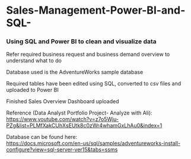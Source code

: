 # Sales-Management-Power-BI-and-SQL-
### Using SQL and Power BI to clean and visualize data  

Refer required business request and business demand overview to understand what to do  

Database used is the AdventureWorks sample database  

Required tables have been edited using SQL, converted to csv files and uploaded to Power BI  

Finished Sales Overview Dashboard uploaded  

Reference (Data Analyst Portfolio Project- Analyze with Ali):  
https://www.youtube.com/watch?v=z7o5Wju-PZg&list=PLMfXakCUhXsEUtk8c0zWr4whamGxLhAu0&index=1  

Database can be found here:  
https://docs.microsoft.com/en-us/sql/samples/adventureworks-install-configure?view=sql-server-ver15&tabs=ssms

